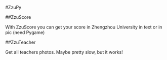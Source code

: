 #ZzuPy

##ZzuScore

With ZzuScore you can get your score in Zhengzhou University in text or in pic (need Pygame)

##ZzuTeacher

Get all teachers photos. Maybe pretty slow, but it works!